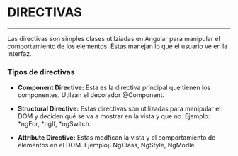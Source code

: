 # DIRECTIVAS

---

Las directivas son simples clases utilziadas en Angular para manipular el comportamiento de los elementos. Estas manejan lo que el usuario ve en la interfaz.

### Tipos de directivas

- **Component Directive:** Esta es la directiva principal que tienen los componentes. Utilzan el decorador @Component.

- **Structural Directive:** Estas directivas son utilizadas para manipular el DOM y deciden qué se va a mostrar en la vista y que no. Ejemplo: *ngFor, *ngIf, \*ngSwitch.

- **Attribute Directive:** Estas modfican la vista y el comportamiento de elementos en el DOM. Ejemplo¡: NgClass, NgStyle, NgModle.
